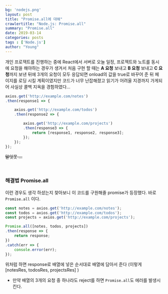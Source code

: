```yaml
---
bg: 'nodejs.png'
layout: post
title: "Promise.all에 대해"
crawlertitle: "Node.js: Promise.all"
summary: "Promise.all"
date: 2019-03-14
categories: posts
tags : ['Node.js']
author: "Young"
---
```


 개인 프로잭트를 진행하는 중에  React에서 서버로 오늘 일정, 프로젝트와 노트를 동시에 요청을 해야하는 경우가 생겨서 처음 구현 할 때는 **A 요청** 보내고 **B 요청** 보내고 **C 요청**까지 보낸 뒤에 3개의 요청이 모두 응답되면 onload의 값을 true로 바꾸어 준 뒤 페이지를 로딩 시킬 계획이였지만 코드가 너무 난잡해졌고 읽기가 어려울 지경까지 가게되어 사실상 콜백 지옥을 경험하였다...

```javascript
axios.get('http://example.com/notes')
.then(response1 => {

    axios.get('http://example.com/todos')
    .then(response2 => {

        axios.get('http://example.com/projects')
        .then(response3 => {
            return [response1, response2, response3];
        });
    });
});
```

~~말잇못 ...~~

<br/>

### 해결법 Promise.all

이런 경우도 생각 하셨는지 찾아보니 이 코드를 구원해줄 promise가 등장했다. 바로 `Promise.all` 이다.

```javascript
const notes = axios.get('http://example.com/notes');
const todos = axios.get('http://example.com/todos');
const projects = axios.get('http://example.com/projects');

Promise.all([notes, todos, projects])
.then(response => {
    return response;
})
.catch(err => {
    console.error(err);
});
```

위처럼 하면 response로 배열에 넣은 순서대로 배열에 담아서 준다 (이렇게 \[notesRes, todosRes, projectsRes\] )

- 만약 배열의 3개의 요청 중 하나라도 reject를 하면 `Promise.all`도 에러를 발생시킨다.
